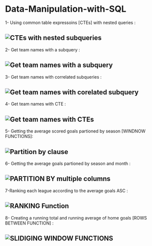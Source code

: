 # Data-Manipulation-with-SQL

1- Using common table expressoins [CTEs] with nested queries :

![CTEs with nested subqueries](https://user-images.githubusercontent.com/121814714/212476165-306e3f53-ce2d-4a7c-a766-4b343cad6c67.PNG)
-----------------------------------------------------------------------------------------------

2- Get team names with a subquery :

![Get team names with a subquery](https://user-images.githubusercontent.com/121814714/212476228-8dbafb5a-d7f6-441a-a8d9-296089400a8d.PNG)
------------------------------------------------------------------------------------------------

3- Get team names with correlated subqueries :

![Get team names with corelated subquery](https://user-images.githubusercontent.com/121814714/212476260-27aee68b-0818-4ce7-bdfc-2c18e4f03ec3.PNG)
-----------------------------------------------------------------------------------------------

4- Get team names with CTE :

![Get team names with CTEs](https://user-images.githubusercontent.com/121814714/212476294-7cce7194-6fc9-4005-896b-549effcc1e13.PNG)
-----------------------------------------------------------------------------------------------

5- Getting the average scored goals partioned by season [WINDNOW FUNCTIONS]:

![Partition by clause](https://user-images.githubusercontent.com/121814714/212476361-c5172cf5-d52a-4832-b563-a2af5aa0deec.PNG)
-----------------------------------------------------------------------------------------------

6- Getting the average goals partioned by season and month :

![PARTITION BY multiple columns](https://user-images.githubusercontent.com/121814714/212476385-491b99a2-3438-41b1-9e99-0ab20c9fe83d.PNG)
-----------------------------------------------------------------------------------------------

7-Ranking each league according to the average goals ASC :

![RANKING Function](https://user-images.githubusercontent.com/121814714/212476416-3486d069-8b8c-4ec4-ae4a-0c77b1b9b2e9.PNG)
-----------------------------------------------------------------------------------------------

8- Creating a running total and running average of home goals [ROWS BETWEEN FUNCTION] :

![SLIDIGING WINDOW FUNCTIONS](https://user-images.githubusercontent.com/121814714/212476471-2d5ec8ef-a7c2-4cec-8f96-c5c2d42d4e82.PNG)
-----------------------------------------------------------------------------------------------




